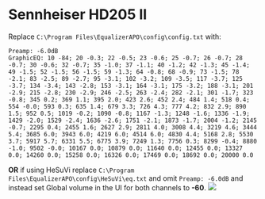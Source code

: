 # Sennheiser HD205 II
Replace `C:\Program Files\EqualizerAPO\config\config.txt` with:
```
Preamp: -6.0dB
GraphicEQ: 10 -84; 20 -0.3; 22 -0.5; 23 -0.6; 25 -0.7; 26 -0.7; 28 -0.7; 30 -0.6; 32 -0.7; 35 -1.0; 37 -1.1; 40 -1.2; 42 -1.3; 45 -1.4; 49 -1.5; 52 -1.5; 56 -1.5; 59 -1.3; 64 -0.8; 68 -0.9; 73 -1.5; 78 -2.1; 83 -2.5; 89 -2.7; 95 -3.1; 102 -3.2; 109 -3.5; 117 -3.7; 125 -3.7; 134 -3.4; 143 -2.8; 153 -3.1; 164 -3.1; 175 -3.2; 188 -3.1; 201 -2.9; 215 -2.8; 230 -2.9; 246 -2.5; 263 -2.4; 282 -2.1; 301 -1.7; 323 -0.8; 345 0.2; 369 1.1; 395 2.0; 423 2.6; 452 2.4; 484 1.4; 518 0.4; 554 -0.0; 593 0.3; 635 1.4; 679 3.3; 726 4.3; 777 4.2; 832 2.9; 890 1.5; 952 0.5; 1019 -0.2; 1090 -0.8; 1167 -1.3; 1248 -1.6; 1336 -1.9; 1429 -2.0; 1529 -2.4; 1636 -2.6; 1751 -2.1; 1873 -1.7; 2004 -1.2; 2145 -0.7; 2295 0.4; 2455 1.6; 2627 2.9; 2811 4.0; 3008 4.4; 3219 4.6; 3444 5.4; 3685 6.0; 3943 6.0; 4219 6.0; 4514 6.0; 4830 4.4; 5168 2.8; 5530 3.7; 5917 5.7; 6331 5.5; 6775 3.9; 7249 1.3; 7756 0.3; 8299 -0.4; 8880 -1.0; 9502 -0.0; 10167 0.0; 10879 0.0; 11640 0.0; 12455 0.0; 13327 0.0; 14260 0.0; 15258 0.0; 16326 0.0; 17469 0.0; 18692 0.0; 20000 0.0
```
**OR** if using HeSuVi replace `C:\Program Files\EqualizerAPO\config\HeSuVi\eq.txt` and omit `Preamp: -6.0dB` and instead set Global volume in the UI for both channels to **-60**.
![](https://raw.githubusercontent.com/jaakkopasanen/AutoEq/master/results/SBAF-Serious/headphoncecom/onear/Sennheiser%20HD205%20II/Sennheiser%20HD205%20II.png)